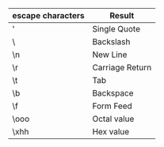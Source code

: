 | escape characters      | Result |
| ----------- | ----------- |
|\'	          |Single Quote	|
|\\	          |Backslash	|
|\n	          |New Line	|
|\r	          |Carriage Return	|
|\t	          |Tab	|
|\b	          |Backspace	|
|\f	          |Form Feed	|
|\ooo	        |Octal value	|
|\xhh	        |Hex value|
